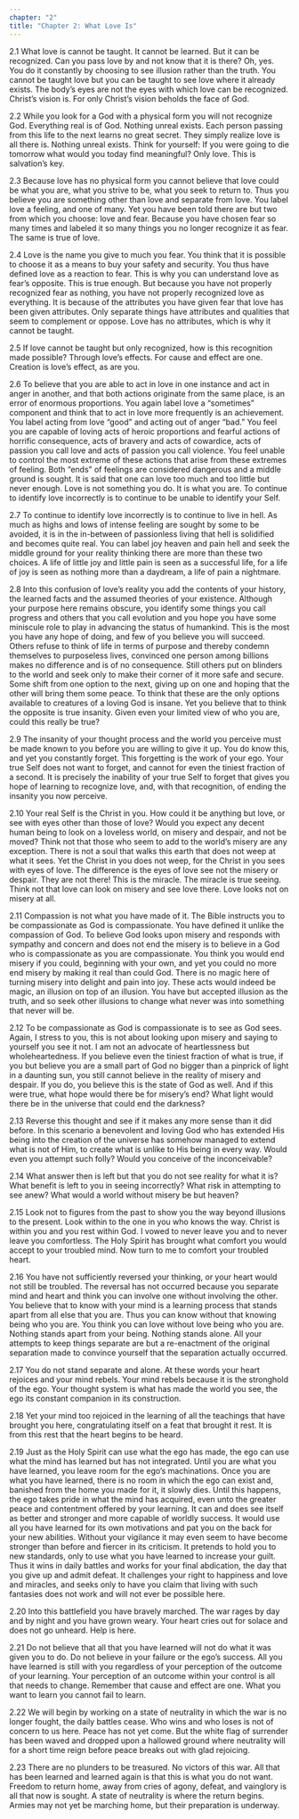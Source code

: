 ```yaml
---
chapter: "2"
title: "Chapter 2: What Love Is"
---
```


2.1 What love is cannot be taught. It cannot be learned. But it can be
recognized. Can you pass love by and not know that it is there? Oh, yes.
You do it constantly by choosing to see illusion rather than the truth.
You cannot be taught love but you can be taught to see love where it
already exists. The body’s eyes are not the eyes with which love can be
recognized. Christ’s vision is. For only Christ’s vision beholds the
face of God.

2.2 While you look for a God with a physical form you will not
recognize God. Everything real is of God. Nothing unreal exists. Each
person passing from this life to the next learns no great secret. They
simply realize love is all there is. Nothing unreal exists. Think for
yourself: If you were going to die tomorrow what would you today find
meaningful? Only love. This is salvation’s key.

2.3 Because love has no physical form you cannot believe that love
could be what you are, what you strive to be, what you seek to return
to. Thus you believe you are something other than love and separate from
love. You label love a feeling, and one of many. Yet you have been told
there are but two from which you choose: love and fear. Because you have
chosen fear so many times and labeled it so many things you no longer
recognize it as fear. The same is true of love.

2.4 Love is the name you give to much you fear. You think that it is
possible to choose it as a means to buy your safety and security. You
thus have defined love as a reaction to fear. This is why you can
understand love as fear’s opposite. This is true enough. But because you
have not properly recognized fear as nothing, you have not properly
recognized love as everything. It is because of the attributes you have
given fear that love has been given attributes. Only separate things
have attributes and qualities that seem to complement or oppose. Love
has no attributes, which is why it cannot be taught.

2.5 If love cannot be taught but only recognized, how is this
recognition made possible? Through love’s effects. For cause and effect
are one. Creation is love’s effect, as are you.

2.6 To believe that you are able to act in love in one instance and act
in anger in another, and that both actions originate from the same
place, is an error of enormous proportions. You again label love a
“sometimes” component and think that to act in love more frequently is
an achievement. You label acting from love “good” and acting out of
anger “bad.” You feel you are capable of loving acts of heroic
proportions and fearful actions of horrific consequence, acts of bravery
and acts of cowardice, acts of passion you call love and acts of passion
you call violence. You feel unable to control the most extreme of these
actions that arise from these extremes of feeling. Both “ends” of
feelings are considered dangerous and a middle ground is sought. It is
said that one can love too much and too little but never enough. Love
is not something you do. It is what you are. To continue to identify
love incorrectly is to continue to be unable to identify your Self.

2.7 To continue to identify love incorrectly is to continue to live in
hell. As much as highs and lows of intense feeling are sought by some
to be avoided, it is in the in-between of passionless living that hell
is solidified and becomes quite real. You can label joy heaven and pain
hell and seek the middle ground for your reality thinking there are more
than these two choices. A life of little joy and little pain is seen as
a successful life, for a life of joy is seen as nothing more than a
daydream, a life of pain a nightmare.

2.8 Into this confusion of love’s reality you add the contents of your
history, the learned facts and the assumed theories of your existence.
Although your purpose here remains obscure, you identify some things you
call progress and others that you call evolution and you hope you have
some miniscule role to play in advancing the status of humankind. This
is the most you have any hope of doing, and few of you believe you will
succeed. Others refuse to think of life in terms of purpose and thereby
condemn themselves to purposeless lives, convinced one person among
billions makes no difference and is of no consequence. Still others put
on blinders to the world and seek only to make their corner of it more
safe and secure. Some shift from one option to the next, giving up on
one and hoping that the other will bring them some peace. To think that
these are the only options available to creatures of a loving God is
insane. Yet you believe that to think the opposite is true insanity.
Given even your limited view of who you are, could this really be true?

2.9 The insanity of your thought process and the world you perceive
must be made known to you before you are willing to give it up. You do
know this, and yet you constantly forget. This forgetting is the work of
your ego. Your true Self does not want to forget, and cannot for even
the tiniest fraction of a second. It is precisely the inability of your
true Self to forget that gives you hope of learning to recognize love,
and, with that recognition, of ending the insanity you now perceive.

2.10 Your real Self is the Christ in you. How could it be anything but
love, or see with eyes other than those of love? Would you expect any
decent human being to look on a loveless world, on misery and despair,
and not be moved? Think not that those who seem to add to the world’s
misery are any exception. There is not a soul that walks this earth that
does not weep at what it sees. Yet the Christ in you does not weep, for
the Christ in you sees with eyes of love. The difference is the eyes of
love see not the misery or despair. They are not there! This is the
miracle. The miracle is true seeing. Think not that love can look on
misery and see love there. Love looks not on misery at all.

2.11 Compassion is not what you have made of it. The Bible instructs
you to be compassionate as God is compassionate. You have defined it
unlike the compassion of God. To believe God looks upon misery and
responds with sympathy and concern and does not end the misery is to
believe in a God who is compassionate as you are compassionate. You
think you would end misery if you could, beginning with your own, and
yet you could no more end misery by making it real than could God. There
is no magic here of turning misery into delight and pain into joy. These
acts would indeed be magic, an illusion on top of an illusion. You have
but accepted illusion as the truth, and so seek other illusions to
change what never was into something that never will be.

2.12 To be compassionate as God is compassionate is to see as God
sees. Again, I stress to you, this is not about looking upon misery and
saying to yourself you see it not. I am not an advocate of heartlessness
but wholeheartedness. If you believe even the tiniest fraction of what
is true, if you but believe you are a small part of God no bigger than a
pinprick of light in a daunting sun, you still cannot believe in the
reality of misery and despair. If you do, you believe this is the state
of God as well. And if this were true, what hope would there be for
misery’s end? What light would there be in the universe that could end
the darkness?

2.13 Reverse this thought and see if it makes any more sense than it
did before. In this scenario a benevolent and loving God who has
extended His being into the creation of the universe has somehow managed
to extend what is not of Him, to create what is unlike to His being in
every way. Would even you attempt such folly? Would you conceive of the
inconceivable?

2.14 What answer then is left but that you do not see reality for what
it is? What benefit is left to you in seeing incorrectly? What risk in
attempting to see anew? What would a world without misery be but heaven?

2.15 Look not to figures from the past to show you the way beyond
illusions to the present. Look within to the one in you who knows the
way. Christ is within you and you rest within God. I vowed to never
leave you and to never leave you comfortless. The Holy Spirit has
brought what comfort you would accept to your troubled mind. Now turn to
me to comfort your troubled heart.

2.16 You have not sufficiently reversed your thinking, or your heart
would not still be troubled. The reversal has not occurred because you
separate mind and heart and think you can involve one without involving
the other. You believe that to know with your mind is a learning
process that stands apart from all else that you are. Thus you can know
without that knowing being who you are. You think you can love without
love being who you are. Nothing stands apart from your being. Nothing
stands alone. All your attempts to keep things separate are but a
re-enactment of the original separation made to convince yourself that
the separation actually occurred.

2.17 You do not stand separate and alone. At these words your heart
rejoices and your mind rebels. Your mind rebels because it is the
stronghold of the ego. Your thought system is what has made the world
you see, the ego its constant companion in its construction.

2.18 Yet your mind too rejoiced in the learning of all the teachings
that have brought you here, congratulating itself on a feat that brought
it rest. It is from this rest that the heart begins to be heard.

2.19 Just as the Holy Spirit can use what the ego has made, the ego
can use what the mind has learned but has not integrated. Until you are
what you have learned, you leave room for the ego’s machinations. Once
you are what you have learned, there is no room in which the ego can
exist and, banished from the home you made for it, it slowly dies. Until
this happens, the ego takes pride in what the mind has acquired, even
unto the greater peace and contentment offered by your learning. It can
and does see itself as better and stronger and more capable of worldly
success. It would use all you have learned for its own motivations and
pat you on the back for your new abilities. Without your vigilance it
may even seem to have become stronger than before and fiercer in its
criticism. It pretends to hold you to new standards, only to use what
you have learned to increase your guilt. Thus it wins in daily battles
and works for your final abdication, the day that you give up and admit
defeat. It challenges your right to happiness and love and miracles, and
seeks only to have you claim that living with such fantasies does not
work and will not ever be possible here.

2.20 Into this battlefield you have bravely marched. The war rages by
day and by night and you have grown weary. Your heart cries out for
solace and does not go unheard. Help is here.

2.21 Do not believe that all that you have learned will not do what it
was given you to do. Do not believe in your failure or the ego’s
success. All you have learned is still with you regardless of your
perception of the outcome of your learning. Your perception of an
outcome within your control is all that needs to change. Remember that
cause and effect are one. What you want to learn you cannot fail to
learn.

2.22 We will begin by working on a state of neutrality in which the
war is no longer fought, the daily battles cease. Who wins and who loses
is not of concern to us here. Peace has not yet come. But the white flag
of surrender has been waved and dropped upon a hallowed ground where
neutrality will for a short time reign before peace breaks out with glad
rejoicing.

2.23 There are no plunders to be treasured. No victors of this war.
All that has been learned and learned again is that this is what you do
not want. Freedom to return home, away from cries of agony, defeat, and
vainglory is all that now is sought. A state of neutrality is where the
return begins. Armies may not yet be marching home, but their
preparation is underway.


